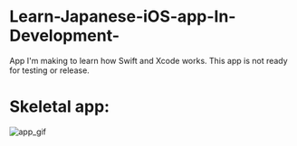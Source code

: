 # Learn-Japanese-iOS-app-In-Development-
App I'm making to learn how Swift and Xcode works. This app is not ready for testing or release.
# Skeletal app:
![app_gif](demoGIF.gif)
